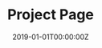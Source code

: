 ---
title: "Project Page"  # Add a page title.
summary: "This is where the projects go!"  # Add a page description.
date: "2019-01-01T00:00:00Z"  # Add today's date.
type: "widget_page"  # Page type is a Widget Page
---